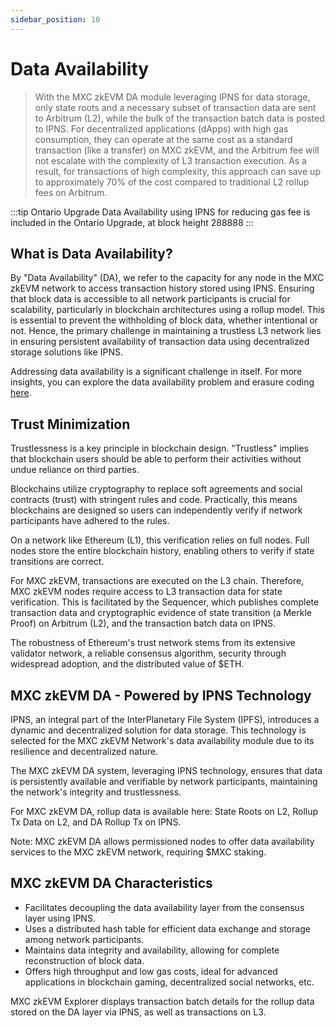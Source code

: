 ```yaml
---
sidebar_position: 10
---
```


# Data Availability

> With the MXC zkEVM DA module leveraging IPNS for data storage, only state roots and a necessary subset of transaction data are sent to Arbitrum (L2), while the bulk of the transaction batch data is posted to IPNS. For decentralized applications (dApps) with high gas consumption, they can operate at the same cost as a standard transaction (like a transfer) on MXC zkEVM, and the Arbitrum fee will not escalate with the complexity of L3 transaction execution. As a result, for transactions of high complexity, this approach can save up to approximately 70% of the cost compared to traditional L2 rollup fees on Arbitrum.

:::tip Ontario Upgrade
Data Availability using IPNS for reducing gas fee is included in the Ontario Upgrade, at block height 288888
:::

## What is Data Availability?

By "Data Availability" (DA), we refer to the capacity for any node in the MXC zkEVM network to access transaction history stored using IPNS. Ensuring that block data is accessible to all network participants is crucial for scalability, particularly in blockchain architectures using a rollup model. This is essential to prevent the withholding of block data, whether intentional or not. Hence, the primary challenge in maintaining a trustless L3 network lies in ensuring persistent availability of transaction data using decentralized storage solutions like IPNS.

Addressing data availability is a significant challenge in itself. For more insights, you can explore the data availability problem and erasure coding [here](#).

## Trust Minimization

Trustlessness is a key principle in blockchain design. "Trustless" implies that blockchain users should be able to perform their activities without undue reliance on third parties.

Blockchains utilize cryptography to replace soft agreements and social contracts (trust) with stringent rules and code. Practically, this means blockchains are designed so users can independently verify if network participants have adhered to the rules.

On a network like Ethereum (L1), this verification relies on full nodes. Full nodes store the entire blockchain history, enabling others to verify if state transitions are correct.

For MXC zkEVM, transactions are executed on the L3 chain. Therefore, MXC zkEVM nodes require access to L3 transaction data for state verification. This is facilitated by the Sequencer, which publishes complete transaction data and cryptographic evidence of state transition (a Merkle Proof) on Arbitrum (L2), and the transaction batch data on IPNS.

The robustness of Ethereum's trust network stems from its extensive validator network, a reliable consensus algorithm, security through widespread adoption, and the distributed value of $ETH.

## MXC zkEVM DA - Powered by IPNS Technology

IPNS, an integral part of the InterPlanetary File System (IPFS), introduces a dynamic and decentralized solution for data storage. This technology is selected for the MXC zkEVM Network's data availability module due to its resilience and decentralized nature.

The MXC zkEVM DA system, leveraging IPNS technology, ensures that data is persistently available and verifiable by network participants, maintaining the network's integrity and trustlessness.

For MXC zkEVM DA, rollup data is available here: State Roots on L2, Rollup Tx Data on L2, and DA Rollup Tx on IPNS.

Note: MXC zkEVM DA allows permissioned nodes to offer data availability services to the MXC zkEVM network, requiring $MXC staking.

## MXC zkEVM DA Characteristics

- Facilitates decoupling the data availability layer from the consensus layer using IPNS.
- Uses a distributed hash table for efficient data exchange and storage among network participants.
- Maintains data integrity and availability, allowing for complete reconstruction of block data.
- Offers high throughput and low gas costs, ideal for advanced applications in blockchain gaming, decentralized social networks, etc.

MXC zkEVM Explorer displays transaction batch details for the rollup data stored on the DA layer via IPNS, as well as transactions on L3.
